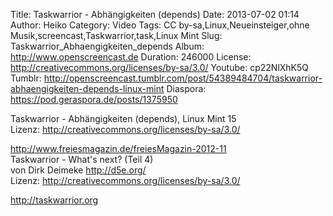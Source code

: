 Title: Taskwarrior - Abhängigkeiten (depends)
Date: 2013-07-02 01:14
Author: Heiko
Category: Video
Tags: CC by-sa,Linux,Neueinsteiger,ohne Musik,screencast,Taskwarrior,task,Linux Mint
Slug: Taskwarrior_Abhaengigkeiten_depends
Album: http://www.openscreencast.de
Duration: 246000
License: http://creativecommons.org/licenses/by-sa/3.0/
Youtube: cp22NlXhK5Q
Tumblr: http://openscreencast.tumblr.com/post/54389484704/taskwarrior-abhaengigkeiten-depends-linux-mint
Diaspora: https://pod.geraspora.de/posts/1375950

Taskwarrior - Abhängigkeiten (depends), Linux Mint 15  
Lizenz: <http://creativecommons.org/licenses/by-sa/3.0/>  
  
<http://www.freiesmagazin.de/freiesMagazin-2012-11>  
Taskwarrior - What's next? (Teil 4)  
von Dirk Deimeke <http://d5e.org/>  
Lizenz: <http://creativecommons.org/licenses/by-sa/3.0/>  
  
<http://taskwarrior.org>

